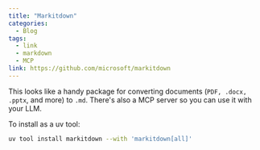 ```yaml
---
title: "Markitdown"
categories:
  - Blog
tags:
  - link
  - markdown
  - MCP
link: https://github.com/microsoft/markitdown
---
```


This looks like a handy package for converting documents (`PDF, .docx, .pptx`, and more) to `.md`. There's also a MCP server so you can use it with your LLM.

To install as a uv tool:

```bash
uv tool install markitdown --with 'markitdown[all]'  
```
